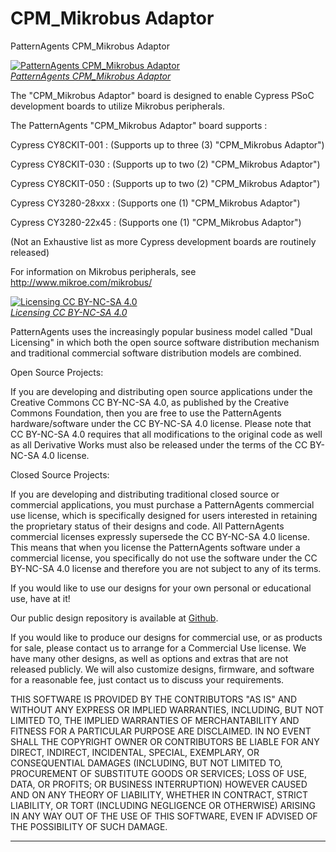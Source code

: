 CPM_Mikrobus Adaptor
====================

PatternAgents CPM_Mikrobus Adaptor

[![PatternAgents CPM_Mikrobus Adaptor](http://www.patternagents.com/img/projects/CPM_Mikrobus/CPM_Mikrobus_model.png)  
*PatternAgents CPM_Mikrobus Adaptor*](http://www.patternagents.com/projects/CPM_Mikrobus.html)

The "CPM_Mikrobus Adaptor" board is designed to enable Cypress PSoC development boards to utilize Mikrobus peripherals.

The PatternAgents "CPM_Mikrobus Adaptor" board supports :

Cypress CY8CKIT-001 : (Supports up to three (3) "CPM_Mikrobus Adaptor")

Cypress CY8CKIT-030 : (Supports up to two (2) "CPM_Mikrobus Adaptor")

Cypress CY8CKIT-050 : (Supports up to two (2) "CPM_Mikrobus Adaptor")

Cypress CY3280-28xxx : (Supports one (1) "CPM_Mikrobus Adaptor")

Cypress CY3280-22x45 : (Supports one (1) "CPM_Mikrobus Adaptor")

(Not an Exhaustive list as more Cypress development boards are routinely released)

For information on Mikrobus peripherals, see http://www.mikroe.com/mikrobus/

[![Licensing CC BY-NC-SA 4.0](http://i.creativecommons.org/l/by-nc-sa/4.0/88x31.png)  
*Licensing CC BY-NC-SA 4.0*](http://creativecommons.org/licenses/by-nc-sa/4.0/)

PatternAgents uses the increasingly popular business model called "Dual Licensing" 
in which both the open source software distribution mechanism and traditional commercial software distribution models are combined.

Open Source Projects:        

If you are developing and distributing open source applications under the Creative Commons CC BY-NC-SA 4.0, 
as published by the Creative Commons Foundation, then you are free to use the PatternAgents hardware/software under the CC BY-NC-SA 4.0 license. 
Please note that CC BY-NC-SA 4.0 requires that all modifications to the original code as well as all Derivative Works 
must also be released under the terms of the CC BY-NC-SA 4.0 license.

Closed Source Projects:

If you are developing and distributing traditional closed source or commercial applications, 
you must purchase a PatternAgents commercial use license, 
which is specifically designed for users interested in retaining the proprietary status of their designs and code. 
All PatternAgents commercial licenses expressly supersede the CC BY-NC-SA 4.0 license. 
This means that when you license the PatternAgents software under a commercial license, 
you specifically do not use the software under the CC BY-NC-SA 4.0 license and therefore you are not subject to any of its terms.
        
If you would like to use our designs for your own personal or educational use, have at it! 

Our public design repository is available at <a href="https://github.com/patternagents">Github</a>.

If you would like to produce our designs for commercial use, or as products for sale, 
please contact us to arrange for a Commercial Use license. We have many other designs, 
as well as options and extras that are not released publicly. 
We will also customize designs, firmware, and software for a reasonable fee, just contact us to discuss your requirements.

THIS SOFTWARE IS PROVIDED BY THE CONTRIBUTORS "AS IS" AND WITHOUT ANY EXPRESS OR IMPLIED WARRANTIES, 
INCLUDING, BUT NOT LIMITED TO, THE IMPLIED WARRANTIES OF MERCHANTABILITY AND FITNESS FOR A PARTICULAR PURPOSE ARE DISCLAIMED. 
IN NO EVENT SHALL THE COPYRIGHT OWNER OR CONTRIBUTORS BE LIABLE FOR ANY DIRECT, INDIRECT, INCIDENTAL, SPECIAL, EXEMPLARY, 
OR CONSEQUENTIAL DAMAGES (INCLUDING, BUT NOT LIMITED TO, PROCUREMENT OF SUBSTITUTE GOODS OR SERVICES; LOSS OF USE, DATA, 
OR PROFITS; OR BUSINESS INTERRUPTION) HOWEVER CAUSED AND ON ANY THEORY OF LIABILITY, WHETHER IN CONTRACT, 
STRICT LIABILITY, OR TORT (INCLUDING NEGLIGENCE OR OTHERWISE) ARISING IN ANY WAY OUT OF THE USE OF THIS SOFTWARE, 
EVEN IF ADVISED OF THE POSSIBILITY OF SUCH DAMAGE. 

-------------------------------------------------------------------------------------------
